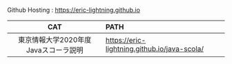 Github Hosting : https://eric-lightning.github.io

| CAT | PATH |
|:---:|:-----|
東京情報大学2020年度Javaスコーラ説明 | https://eric-lightning.github.io/java-scola/
